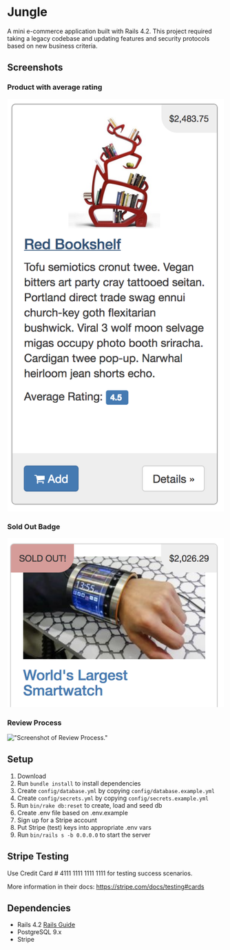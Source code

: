 # Jungle

A mini e-commerce application built with Rails 4.2. This project required taking a legacy codebase and updating features and security protocols based on new business criteria.

## Screenshots

### Product with average rating
!["Screenshot of Average Rating.""](https://github.com/DevYves/jungle-rails/blob/master/docs/average-rating.png)

### Sold Out Badge
!["Screenshot of product Sold Out Badge."](https://github.com/DevYves/jungle-rails/blob/master/docs/sold-out.png)

### Review Process
!["Screenshot of Review Process."](https://github.com/DevYves/jungle-rails/blob/master/docs/review-proccess.png)

## Setup

1. Download
2. Run `bundle install` to install dependencies
3. Create `config/database.yml` by copying `config/database.example.yml`
4. Create `config/secrets.yml` by copying `config/secrets.example.yml`
5. Run `bin/rake db:reset` to create, load and seed db
6. Create .env file based on .env.example
7. Sign up for a Stripe account
8. Put Stripe (test) keys into appropriate .env vars
9. Run `bin/rails s -b 0.0.0.0` to start the server

## Stripe Testing

Use Credit Card # 4111 1111 1111 1111 for testing success scenarios.

More information in their docs: <https://stripe.com/docs/testing#cards>

## Dependencies

* Rails 4.2 [Rails Guide](http://guides.rubyonrails.org/v4.2/)
* PostgreSQL 9.x
* Stripe